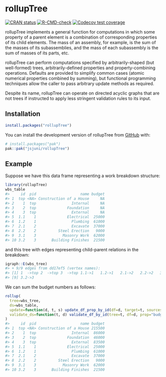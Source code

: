 
<!-- README.md is generated from README.Rmd. Please edit that file -->

# rollupTree

<!-- badges: start -->

[![CRAN
status](https://www.r-pkg.org/badges/version/rollupTree)](https://CRAN.R-project.org/package=rollupTree)
[![R-CMD-check](https://github.com/jsjuni/rollupTree/actions/workflows/R-CMD-check.yaml/badge.svg)](https://github.com/jsjuni/rollupTree/actions/workflows/R-CMD-check.yaml)
[![Codecov test
coverage](https://codecov.io/gh/jsjuni/rollupTree/graph/badge.svg)](https://app.codecov.io/gh/jsjuni/rollupTree)
<!-- badges: end -->

rollupTree implements a general function for computations in which some
property of a parent element is a combination of corresponding
properties of its child elements. The mass of an assembly, for example,
is the sum of the masses of its subassemblies, and the mass of each
subassembly is the sum of masses of its parts, etc.

rollupTree can perform computations specified by arbitrarily-shaped (but
well-formed) trees, arbitrarily-defined properties and
property-combining operations. Defaults are provided to simplify common
cases (atomic numerical properties combined by summing), but functional
programming techniques allow the caller to pass arbitrary update methods
as required.

Despite its name, rollupTree can operate on directed acyclic graphs that
are not trees if instructed to apply less stringent validation rules to
its input.

## Installation

``` r
install.packages("rollupTree")
```

You can install the development version of rollupTree from
[GitHub](https://github.com/) with:

``` r
# install.packages("pak")
pak::pak("jsjuni/rollupTree")
```

## Example

Suppose we have this data frame representing a work breakdown structure:

``` r
library(rollupTree)
wbs_table
#>     id  pid                    name budget
#> 1  top <NA> Construction of a House     NA
#> 2    1  top                Internal     NA
#> 3    2  top              Foundation     NA
#> 4    3  top                External     NA
#> 5  1.1    1              Electrical  25000
#> 6  1.2    1                Plumbing  61000
#> 7  2.1    2                Excavate  37000
#> 8  2.2    2          Steel Erection   9000
#> 9  3.1    3            Masonry Work  62000
#> 10 3.2    3       Building Finishes  21500
```

and this tree with edges representing child-parent relations in the
breakdown:

``` r
igraph::E(wbs_tree)
#> + 9/9 edges from dd17ef5 (vertex names):
#> [1] 1  ->top 2  ->top 3  ->top 1.1->1   1.2->1   2.1->2   2.2->2   3.1->3  
#> [9] 3.2->3
```

We can sum the budget numbers as follows:

``` r
rollup(
  tree=wbs_tree,
  ds=wbs_table,
  update=function(d, t, s) update_df_prop_by_id(df=d, target=t, sources=s, prop="budget"),
  validate_ds=function(t, d) validate_df_by_id(tree=t, df=d, prop="budget")
)
#>     id  pid                    name budget
#> 1  top <NA> Construction of a House 215500
#> 2    1  top                Internal  86000
#> 3    2  top              Foundation  46000
#> 4    3  top                External  83500
#> 5  1.1    1              Electrical  25000
#> 6  1.2    1                Plumbing  61000
#> 7  2.1    2                Excavate  37000
#> 8  2.2    2          Steel Erection   9000
#> 9  3.1    3            Masonry Work  62000
#> 10 3.2    3       Building Finishes  21500
```
